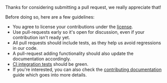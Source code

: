 Thanks for considering submitting a pull request, we really appreciate that!

Before doing so, here are a few guidelines:

* You agree to license your contributions under the
  [license](https://github.com/Kinto/kinto/blob/main/LICENSE).
* Use pull-requests early so it's open for discussion, even if your
  contribution isn't ready yet.
* All pull requests should include tests, as they help us avoid regressions in
  our code.
* A pull-request adding functionality should also update the documentation
  accordingly.
* [CI integration tests](https://github.com/Kinto/kinto/actions) should be green.
* If you're interested, you can also check the [contributing
  documentation](https://kinto.readthedocs.io/en/latest/community.html#how-to-contribute)
  guide which goes into more details.
